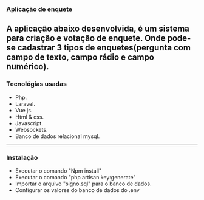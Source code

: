 ### Aplicação de enquete
A aplicação abaixo desenvolvida, é um sistema para criação e votação de enquete. Onde pode-se cadastrar 3 tipos de enquetes(pergunta com campo de texto, campo rádio e campo numérico).
------------
### Tecnológias usadas
- Php.
- Laravel.
- Vue js.
- Html & css.
- Javascript.
- Websockets.
- Banco de dados relacional mysql.
------------
### Instalação
- Executar o comando "Npm install"
- Executar o comando "php artisan key:generate"
- Importar o arquivo "signo.sql" para o banco de dados.
- Configurar os valores do banco de dados do .env
